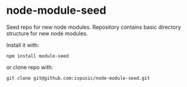 node-module-seed
================

Seed repo for new node modules. Repository contains basic directory structure for new node modules.

Install it with:
```
npm install module-seed
```
or clone repo with:
```
git clone git@github.com:ivpusic/node-module-seed.git
```
